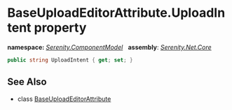 # BaseUploadEditorAttribute.UploadIntent property
**namespace:** *[Serenity.ComponentModel](../../README.md#serenity.componentmodel-namespace)*   **assembly**: *[Serenity.Net.Core](../../README.md)*

```csharp
public string UploadIntent { get; set; }
```

## See Also

* class [BaseUploadEditorAttribute](../BaseUploadEditorAttribute.md)